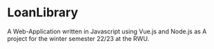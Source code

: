 # LoanLibrary
A Web-Application written in Javascript using Vue.js and Node.js as A project for the winter semester 22/23 at the RWU.
